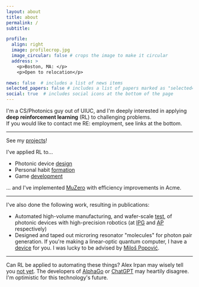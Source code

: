 ```yaml
---
layout: about
title: about
permalink: /
subtitle: 

profile:
  align: right
  image: profilecrop.jpg
  image_circular: false # crops the image to make it circular
  address: >
    <p>Boston, MA: </p>
    <p>Open to relocation</p>

news: false  # includes a list of news items
selected_papers: false # includes a list of papers marked as "selected={true}"
social: true  # includes social icons at the bottom of the page
---
```


I'm a CS/Photonics guy out of UIUC, and I'm deeply interested in applying **deep reinforcement learning** (RL) to challenging problems. <br>If you would like to contact me RE: employment, see links at the bottom.

***


See my [projects](/projects)!

I've applied RL to...

- Photonic device [design](/projects/PRL/)
- Personal habit [formation](/projects/coachRL/)
- Game [development](projects/gamerl/)
  

... and I've implemented [MuZero](/blog/2023/muzeroAcmeJax/) with efficiency improvements in Acme.

***

I've also done the following work, resulting in publications:

- Automated high-volume manufacturing, and wafer-scale [test](/publications/), of photonic devices with high-precision robotics (at [IPG](https://www.ipgphotonics.com) and [AP](https://www.analogphotonics.com) respectively)
- Designed and taped out microring resonator "molecules" for photon pair generation. If you're making a linear-optic quantum computer, I have a [device](https://kjabon.github.io/publications/) for you. I was lucky to be advised by [Milo&scaron; Popovi&#263;](https://www.bu.edu/eng/profile/milos-popovic/).

***

Can RL be applied to automating these things? Alex Irpan may wisely tell you [not yet](https://www.alexirpan.com/2018/02/14/rl-hard.html). The developers of [AlphaGo](https://www.deepmind.com/research/highlighted-research/alphago) or [ChatGPT](https://openai.com/blog/chatgpt/) may heartily disagree. I'm optimistic for this technology's future. 

